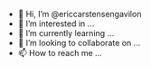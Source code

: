 - 👋 Hi, I’m @ericcarstensengavilon
- 👀 I’m interested in ...
- 🌱 I’m currently learning ...
- 💞️ I’m looking to collaborate on ...
- 📫 How to reach me ...

<!---
ericcarstensengavilon/ericcarstensengavilon is a ✨ special ✨ repository because its `README.md` (this file) appears on your GitHub profile.
You can click the Preview link to take a look at your changes.
--->

